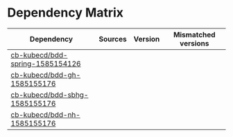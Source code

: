 # Dependency Matrix

Dependency | Sources | Version | Mismatched versions
---------- | ------- | ------- | -------------------
[cb-kubecd/bdd-spring-1585154126](https://github.com/cb-kubecd/bdd-spring-1585154126.git) |  | []() | 
[cb-kubecd/bdd-gh-1585155176](https://github.com/cb-kubecd/bdd-gh-1585155176.git) |  | []() | 
[cb-kubecd/bdd-sbhg-1585155176](https://github.com/cb-kubecd/bdd-sbhg-1585155176.git) |  | []() | 
[cb-kubecd/bdd-nh-1585155176](https://github.com/cb-kubecd/bdd-nh-1585155176.git) |  | []() | 
